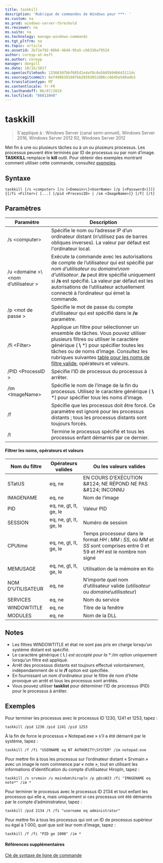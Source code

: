 ```yaml
---
title: taskkill
description: 'Rubrique de commandes de Windows pour ***- '
ms.custom: na
ms.prod: windows-server-threshold
ms.reviewer: na
ms.suite: na
ms.technology: manage-windows-commands
ms.tgt_pltfrm: na
ms.topic: article
ms.assetid: 2b71e792-08b6-46d4-95a5-cb6336a79524
author: coreyp-at-msft
ms.author: coreyp
manager: dongill
ms.date: 10/16/2017
ms.openlocfilehash: 13366307bbf685d1e4af8c0a58d5b9d6643111dc
ms.sourcegitcommit: 6ef4986391607bb28593852d06cc6645e548a4b3
ms.translationtype: MT
ms.contentlocale: fr-FR
ms.lasthandoff: 06/07/2019
ms.locfileid: "66811048"
---
```

# <a name="taskkill"></a>taskkill

>S'applique à : Windows Server (canal semi-annuel), Windows Server 2016, Windows Server 2012 R2, Windows Server 2012

Met fin à une ou plusieurs tâches ou à un ou plusieurs processus. Les processus peuvent être terminés par ID de processus ou par nom d’image. **TASKKILL** remplace le **kill** outil.
Pour obtenir des exemples montrant comment utiliser cette commande, consultez [exemples](#examples).

## <a name="syntax"></a>Syntaxe

```
taskkill [/s <computer> [/u [<Domain>\]<UserName> [/p [<Password>]]]] {[/fi <Filter>] [...] [/pid <ProcessID> | /im <ImageName>]} [/f] [/t]
```

## <a name="parameters"></a>Paramètres

|         Paramètre         |                                                                                                                                        Description                                                                                                                                        |
|---------------------------|-------------------------------------------------------------------------------------------------------------------------------------------------------------------------------------------------------------------------------------------------------------------------------------------|
|      /s \<computer>       |                                                                                    Spécifie le nom ou l’adresse IP d’un ordinateur distant (n’utilisez pas de barres obliques inverses). La valeur par défaut est l'ordinateur local.                                                                                     |
| /u \<domaine >\\\<nom d’utilisateur > | Exécute la commande avec les autorisations de compte de l’utilisateur qui est spécifié par *nom d’utilisateur* ou *domaine*\\*nom d’utilisateur*. **/u** peut être spécifié uniquement si **/s** est spécifié. La valeur par défaut est les autorisations de l’utilisateur actuellement connecté à l’ordinateur qui émet la commande. |
|      /p \<mot de passe >       |                                                                                                   Spécifie le mot de passe du compte d’utilisateur qui est spécifié dans le **/u** paramètre.                                                                                                   |
|       /fi \<Filter>       |          Applique un filtre pour sélectionner un ensemble de tâches. Vous pouvez utiliser plusieurs filtres ou utiliser le caractère générique ( **\\** \*) pour spécifier toutes les tâches ou de noms d’image. Consultez les rubriques suivantes [table pour les noms de filtre valide](#filter-names-operators-and-values), opérateurs et valeurs.           |
|     /PID \<ProcessID >     |                                                                                                                 Spécifie l’ID de processus du processus à arrêter.                                                                                                                 |
|     /im \<ImageName>      |                                                                                Spécifie le nom de l’image de la fin du processus. Utilisez le caractère générique ( **\\** \*) pour spécifier tous les noms d’image.                                                                                |
|            /f             |                                                                    Spécifie que les processus doit être forcé. Ce paramètre est ignoré pour les processus distants ; tous les processus distants sont toujours forcés.                                                                     |
|            /t             |                                                                                                          Termine le processus spécifié et tous les processus enfant démarrés par ce dernier.                                                                                                          |

#### <a name="filter-names-operators-and-values"></a>Filtrer les noms, opérateurs et valeurs

| Nom du filtre |    Opérateurs valides     |                                                                Ou les valeurs valides                                                                |
|-------------|------------------------|----------------------------------------------------------------------------------------------------------------------------------------------|
|   STatUS    |         eq, ne         |                                                 EN COURS D’EXÉCUTION &AMP;#124; NE RÉPOND NE PAS &AMP;#124; INCONNU                                                 |
|  IMAGENAME  |         eq, ne         |                                                                  Nom de l’image                                                                  |
|     PID     | eq, ne, gt, lt, ge, le |                                                                  Valeur PID                                                                   |
|   SESSION   | eq, ne, gt, lt, ge, le |                                                                Numéro de session                                                                |
|   CPUtime   | eq, ne, gt, lt, ge, le | Temps processeur dans le format <em>HH</em> **:** <em>MM</em> **:** <em>SS</em>, où *MM* et *SS* sont comprises entre 0 et 59 et *HH* est le nombre non signé |
|  MEMUSAGE   | eq, ne, gt, lt, ge, le |                                                              Utilisation de la mémoire en Ko                                                              |
|  NOM D’UTILISATEUR   |         eq, ne         |                                               N’importe quel nom d’utilisateur valide (*utilisateur* ou *domaine*\\*utilisateur*)                                               |
|  SERVICES   |         eq, ne         |                                                                 Nom du service                                                                 |
| WINDOWTITLE |         eq, ne         |                                                                 Titre de la fenêtre                                                                 |
|   MODULES   |         eq, ne         |                                                                   Nom de la DLL                                                                   |

## <a name="remarks"></a>Notes
* Les filtres WINDOWTITLE et état ne sont pas pris en charge lorsqu’un système distant est spécifié.
* Le caractère générique ( **\\** <em>) est accepté pour la * */im</em>*  option uniquement lorsqu’un filtre est appliqué.
* Arrêt des processus distants est toujours effectué volontairement, indépendamment de si le **/f** option est spécifiée.
* En fournissant un nom d’ordinateur pour le filtre de nom d’hôte provoque un arrêt et tous les processus sont arrêtés.
* Vous pouvez utiliser **tasklist** pour déterminer l’ID de processus (PID) pour le processus à arrêter.

## <a name="examples"></a>Exemples

Pour terminer les processus avec le processus ID 1230, 1241 et 1253, tapez :

```
taskkill /pid 1230 /pid 1241 /pid 1253
```

À la fin de force le processus « Notepad.exe » s’il a été démarré par le système, tapez :

```
taskkill /f /fi "USERNAME eq NT AUTHORITY\SYSTEM" /im notepad.exe
```

Pour mettre fin à tous les processus sur l’ordinateur distant « Srvmain » avec un image le nom commence par « note », tout en utilisant les informations d’identification du compte d’utilisateur Hiropln, tapez :

```
taskkill /s srvmain /u maindom\hiropln /p p@ssW23 /fi "IMAGENAME eq note*" /im *
```

Pour terminer le processus avec le processus ID 2134 et tout enfant les processus qui elle a, mais uniquement si ces processus ont été démarrés par le compte d’administrateur, tapez :

```
taskkill /pid 2134 /t /fi "username eq administrator"
```

Pour mettre fin à tous les processus qui ont un ID de processus supérieur ou égal à 1 000, quel que soit leur nom d’image, tapez :

```
taskkill /f /fi "PID ge 1000" /im *
```

#### <a name="additional-references"></a>Références supplémentaires
[Clé de syntaxe de ligne de commande](command-line-syntax-key.md)

